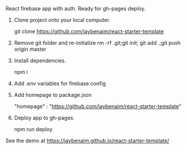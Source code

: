 React firebase app with auth. 
Ready for gh-pages deploy. 


1. Clone project onto your local computer.

   git clone https://github.com/jaybenaim/react-starter-template
   
2. Remove git folder and re-initialize
   rm -rf .git;git init; git add .;git push origin master

2. Install dependencies. 

   npm i 

3. Add .env variables for firebase config 

4. Add homepage to package.json

   "homepage" : "https://github.com/jaybenaim/react-starter-template"

5. Deploy app to gh-pages. 
   
   npm run deploy
   

   
See the demo at https://jaybenaim.github.io/react-starter-template/
